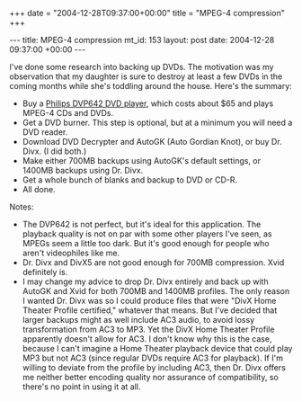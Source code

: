 +++
date = "2004-12-28T09:37:00+00:00"
title = "MPEG-4 compression"
+++

\--- title: MPEG-4 compression mt_id: 153 layout: post date: 2004-12-28
09:37:00 +00:00 \---

I've done some research into backing up DVDs. The motivation was my
observation that my daughter is sure to destroy at least a few DVDs in the
coming months while she's toddling around the house. Here's the summary:

  * Buy a [ Philips DVP642 DVD player](http://www.amazon.com/exec/obidos/ASIN/B000204SWE?tag=sowbug-20), which costs about $65 and plays MPEG-4 CDs and DVDs.
  * Get a DVD burner. This step is optional, but at a minimum you will need a DVD reader.
  * Download DVD Decrypter and AutoGK (Auto Gordian Knot), or buy Dr. Divx. (I did both.)
  * Make either 700MB backups using AutoGK's default settings, or 1400MB backups using Dr. Divx.
  * Get a whole bunch of blanks and backup to DVD or CD-R.
  * All done.

Notes:

  * The DVP642 is not perfect, but it's ideal for this application. The playback quality is not on par with some other players I've seen, as MPEGs seem a little too dark. But it's good enough for people who aren't videophiles like me.
  * Dr. Divx and DivX5 are not good enough for 700MB compression. Xvid definitely is.
  * I may change my advice to drop Dr. Divx entirely and back up with AutoGK and Xvid for both 700MB and 1400MB profiles. The only reason I wanted Dr. Divx was so I could produce files that were "DivX Home Theater Profile certified," whatever that means. But I've decided that larger backups might as well include AC3 audio, to avoid lossy transformation from AC3 to MP3. Yet the DivX Home Theater Profile apparently doesn't allow for AC3. I don't know why this is the case, because I can't imagine a Home Theater playback device that could play MP3 but not AC3 (since regular DVDs require AC3 for playback). If I'm willing to deviate from the profile by including AC3, then Dr. Divx offers me neither better encoding quality nor assurance of compatibility, so there's no point in using it at all.

